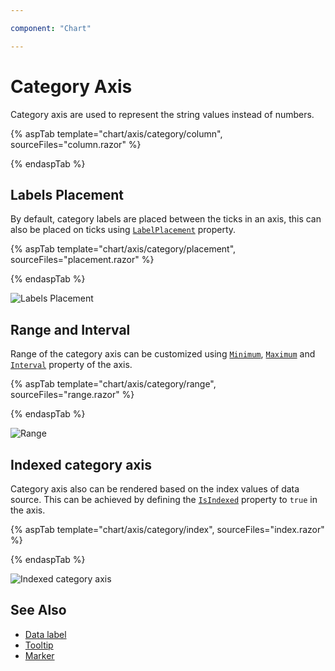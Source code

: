 ```yaml
---

component: "Chart"

---
```


# Category Axis

<!-- markdownlint-disable MD036 -->

Category axis are used to represent the string values instead of numbers.

{% aspTab template="chart/axis/category/column", sourceFiles="column.razor" %}

{% endaspTab %}

<!-- markdownlint-disable MD036 -->

## Labels Placement

<!-- markdownlint-disable MD036 -->

By default, category labels are placed between the ticks in an axis, this can also be placed on ticks
using [`LabelPlacement`](https://help.syncfusion.com/cr/blazor/Syncfusion.Blazor.Charts.AxisModel.html#Syncfusion_Blazor_Charts_AxisModel_LabelPlacement) property.

{% aspTab template="chart/axis/category/placement", sourceFiles="placement.razor" %}

{% endaspTab %}

![Labels Placement](images/category-axis/placement.png)

## Range and Interval

Range of the category axis can be customized using [`Minimum`](https://help.syncfusion.com/cr/blazor/Syncfusion.Blazor.Charts.AxisModel.html#Syncfusion_Blazor_Charts_AxisModel_Minimum),
[`Maximum`](https://help.syncfusion.com/cr/blazor/Syncfusion.Blazor.Charts.AxisModel.html#Syncfusion_Blazor_Charts_AxisModel_Maximum) and [`Interval`](https://help.syncfusion.com/cr/blazor/Syncfusion.Blazor~Syncfusion.Blazor.Charts.AxisModel~Interval.html) property of
the axis.

{% aspTab template="chart/axis/category/range", sourceFiles="range.razor" %}

{% endaspTab %}

![Range](images/category-axis/range.png)

## Indexed category axis

Category axis also can be rendered based on the index values of data source. This can be achieved by defining the
[`IsIndexed`](https://help.syncfusion.com/cr/blazor/Syncfusion.Blazor.Charts.AxisModel.html#Syncfusion_Blazor_Charts_AxisModel_IsIndexed) property to `true` in the axis.

{% aspTab template="chart/axis/category/index", sourceFiles="index.razor" %}

{% endaspTab %}

![Indexed category axis](images/category-axis/index-category.png)

## See Also

* [Data label](./data-labels)
* [Tooltip](./tool-tip)
* [Marker](./data-markers)